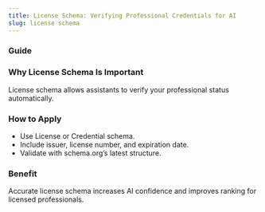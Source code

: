```yaml
---
title: License Schema: Verifying Professional Credentials for AI
slug: license schema
---
```


### Guide
### Why License Schema Is Important
License schema allows assistants to verify your professional status automatically.

### How to Apply
- Use License or Credential schema.
- Include issuer, license number, and expiration date.
- Validate with schema.org’s latest structure.

### Benefit
Accurate license schema increases AI confidence and improves ranking for licensed professionals.
